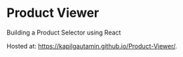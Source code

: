 # Product Viewer
 Building a Product Selector using React

Hosted at: https://kapilgautamin.github.io/Product-Viewer/.
